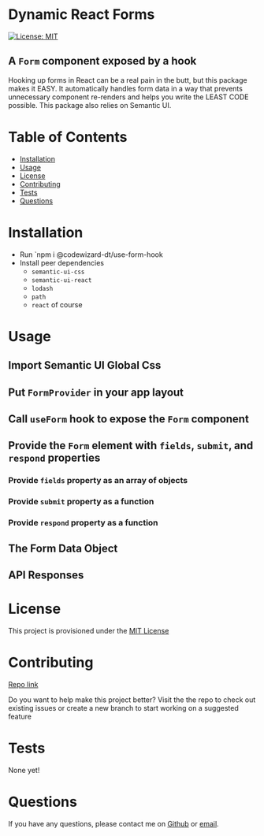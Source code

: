 <!-- @format -->

# Dynamic React Forms

[![License: MIT](https://img.shields.io/badge/license-MIT-yellow)](https://opensource.org/licenses/MIT)

## A `Form` component exposed by a hook

Hooking up forms in React can be a real pain in the butt, but this package makes it EASY. It automatically handles form data in a way that prevents unnecessary component re-renders and helps you write the LEAST CODE possible. This package also relies on Semantic UI.

# Table of Contents

- [Installation](#installation)
- [Usage](#usage)
- [License](#license)
- [Contributing](#contributing)
- [Tests](#tests)
- [Questions](#questions)

# Installation

- Run `npm i @codewizard-dt/use-form-hook
- Install peer dependencies
  - `semantic-ui-css`
  - `semantic-ui-react`
  - `lodash`
  - `path`
  - `react` of course

# Usage

## Import Semantic UI Global Css

## Put `FormProvider` in your app layout

## Call `useForm` hook to expose the `Form` component

## Provide the `Form` element with `fields`, `submit`, and `respond` properties

### Provide `fields` property as an array of objects

### Provide `submit` property as a function

### Provide `respond` property as a function

## The Form Data Object

## API Responses

# License

This project is provisioned under the [MIT License](https://opensource.org/licenses/MIT)

# Contributing

[Repo link](https://github.com/codewizard-dt/use-form-hook)

Do you want to help make this project better? Visit the the repo to check out existing issues or create a new branch to start working on a suggested feature

# Tests

None yet!

# Questions

If you have any questions, please contact me on [Github](https://github.com/codewizard-dt) or [email](mailto:david@codewizard.app).
